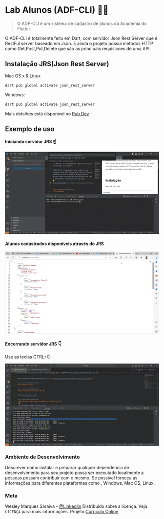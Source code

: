 # Lab Alunos (ADF-CLI) 👨‍🎓

> O ADF-CLI é um sistema de cadastro de alunos da Academia do Flutter.

O ADF-CLI é totalmente feito em Dart, com servidor Json Rest Server que é RestFul server baseado em Json. E ainda o projeto possui metodos HTTP como Get,Post,Put,Delete que são as principais requisicoes de uma API.

<!-- ### Todos os alunos e seus atributos disponiveis através do servidor do JRS

![](localhost_8082_students.gif) -->

## Instalação JRS(Json Rest Server)

Mac OS x & Linux

```sh
dart pub global activate json_rest_server
```

Windows:

```sh
dart pub global activate json_rest_server
```

Mais detalhes está disponivel no [Pub Dev](https://pub.dev/packages/json_rest_server)

## Exemplo de uso

#### Iniciando servidor JRS ☝

![](iniciar%20jrs.gif)

#### Alunos cadastrados disponiveis através do JRS

![](localhost_8082_students.gif)

#### Encerrando servidor JRS 👇

Use as teclas CTRL+C

![](encerrar.gif)

### Ambiente de Desenvolvimento

Descrever como instalar e preparar qualquer dependencia de desenvolvimento para seu projeto possa ser executado localmente a pessoas possam contribuir com o mesmo. Se possivel forneça as informações para diferentes plataformas como , Windows, Mac OS, Linux.

<!-- ### Historico de Atualizações

- 0.2.1
  - CHANGE:Atulização dos docs(O codico não foi alterado)
- 0.2.0
  - CHANGE: Removida a função `setPadrao()`
  - ADD: Adicionado nova função `inicializar()`
- 0.1.1
  - FIX: Crash quando executava `escrever()` (Obrigado ao @Cotribuidor)
- 0.1.0
  - o primeiro lançamento estavel
  - CHANGE: Renomeado de `Projeto Curriculo Geek` para
    `Projeto Curriculo Online`
- 0.0.1
  - Projeto Inicial -->

### Meta

Wesley Marques Saraiva - [@Linkedlin](https://www.linkedin.com/in/wesley-marques-saraiva/)
Distribuido sobre a licença. Veja `LICENÇA` para mais informações.
Projeto:[Curriculo Online](https://wesley-saraiva.github.io/#home)
